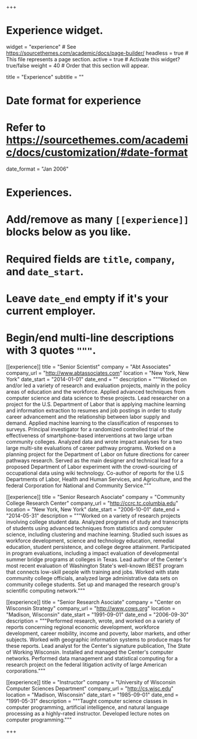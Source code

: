 +++
# Experience widget.
widget = "experience"  # See https://sourcethemes.com/academic/docs/page-builder/
headless = true  # This file represents a page section.
active = true  # Activate this widget? true/false
weight = 40  # Order that this section will appear.

title = "Experience"
subtitle = ""

# Date format for experience
#   Refer to https://sourcethemes.com/academic/docs/customization/#date-format
date_format = "Jan 2006"

# Experiences.
#   Add/remove as many `[[experience]]` blocks below as you like.
#   Required fields are `title`, `company`, and `date_start`.
#   Leave `date_end` empty if it's your current employer.
#   Begin/end multi-line descriptions with 3 quotes `"""`.
[[experience]]
  title = "Senior Scientist"
  company = "Abt Associates"
  company_url = "http://www.abtassociates.com"
  location = "New York, New York"
  date_start = "2014-01-01"
  date_end = ""
  description = """Worked on and/or led a variety of research and evaluation projects, mainly in the policy areas of education and the workforce. Applied advanced techniques from computer science and data science to these projects. Lead researcher on a project for the U.S.  Department of Labor that is applying machine learning and information extraction to resumes and job postings in order to study career advancement and the relationship between labor supply and demand. Applied machine learning to the classification of responses to surveys. Principal investigator for a randomized controlled trial of the effectiveness of smartphone-based interventions at two large urban community colleges.  Analyzed data and wrote impact analyses for a two large multi-site evaluations of career pathway programs. Worked on a planning project for the Department of Labor on future directions for career pathways research. Served as the main designer and technical lead for a proposed Department of Labor experiment with the crowd-sourcing of occupational data using wiki technology. Co-author of reports for the U.S Departments of Labor, Health and Human Services, and Agriculture, and the federal Corporation for National and Community Service."""

[[experience]]
  title = "Senior Research Asociate"
  company = "Community College Research Center"
  company_url = "http://ccrc.tc.columbia.edu"
  location = "New York, New York"
  date_start = "2006-10-01"
  date_end = "2014-05-31"
  description = """Worked on a variety of research projects involving college student data. Analyzed programs of study and transcripts of students using advanced techniques from statistics and computer science, including clustering and machine learning. Studied such issues as workforce development, science and technology education, remedial education, student persistence, and college degree attainment. Participated in program evaluations, including a impact evaluation of developmental summer bridge programs at colleges in Texas. Lead author of the Center's most recent evaluation of Washington State's well-known IBEST program that connects low-skill people with training and jobs. Worked with state community college officials, analyzed large administrative data sets on community college students. Set up and managed the research group's scientific computing network."""

[[experience]]
  title = "Senior Research Asociate"
  company = "Center on Wisconsin Strategy"
  company_url = "http://www.cows.org"
  location = "Madison, Wisconsin"
  date_start = "1991-09-01"
  date_end = "2006-09-30"
  description = """Performed research, wrote, and worked on a variety of reports concerning regional economic development, workforce development, career mobility, income and poverty, labor markets, and other subjects. Worked with geographic information systems to produce maps for these reports. Lead analyst for the Center's signature publication, The State of Working Wisconsin. Installed and managed the Center's computer networks. Performed data management and statistical computing for a research project on the federal litigation activity of large American corporations."""

[[experience]]
  title = "Instructor"
  company = "University of Wisconsin Computer Sciences Department"
  company_url = "http://cs.wisc.edu"
  location = "Madison, Wisconsin"
  date_start = "1985-09-01"
  date_end = "1991-05-31"
  description = """Taught computer science classes in computer programming, artificial intelligence, and natural language processing as a highly-rated instructor. Developed lecture notes on computer programming."""


+++


